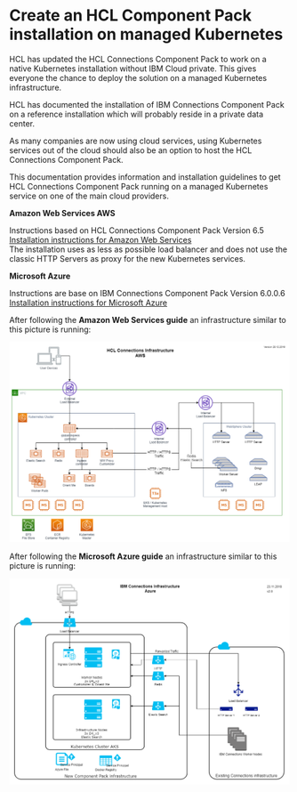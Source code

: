 Create an HCL Component Pack installation on managed Kubernetes
==============================================================

HCL has updated the HCL Connections Component Pack to work on a native Kubernetes installation without IBM Cloud private. This gives everyone the chance to deploy the solution on a managed Kubernetes infrastructure.

HCL has documented the installation of IBM Connections Component Pack on a reference installation which will probably reside in a private data center.

As many companies are now using cloud services, using Kubernetes services out of the cloud should also be an option to host the HCL Connections Component Pack.

This documentation provides information and installation guidelines to get HCL Connections Component Pack running on a managed Kubernetes service on one of the main cloud providers.

__Amazon Web Services AWS__  

Instructions based on HCL Connections Component Pack Version 6.5  
[Installation instructions for Amazon Web Services](AWS/index.md)  
The installation uses as less as possible load balancer and does not use the classic HTTP Servers as proxy for the new Kubernetes services.
  
__Microsoft Azure__

Instructions are base on IBM Connections Component Pack Version 6.0.0.6  
[Installation instructions for Microsoft Azure](Azure/index.md)


After following the __Amazon Web Services guide__ an infrastructure similar to this picture is running:

![Connections Infrastructure AWS](images/HCL_Connections_Infratructure_AWS.png "Connections Infrastructure AWS")


After following the __Microsoft Azure guide__ an infrastructure similar to this picture is running:

![Connections Infrastructure Azure](images/ConnectionsInfrastructureAzure.png "Connections Infrastructure Azure")


